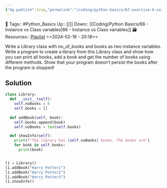 ```yaml
---
{"dg-publish":true,"permalink":"/coding/python-basics/67-exercise-6-solution/","dgPassFrontmatter":true,"noteIcon":"3","created":"2024-02-16T20:18:26.299+05:30","updated":"2024-02-16T20:19:56.023+05:30"}
---
```


🧶 Tags:: #Python_Basics 
Up:: [[]]
Down:: [[Coding/Python Basics/66 - Instance vs Class variables\|66 - Instance vs Class variables]]
🗃 Resources:: [Playlist](https://www.youtube.com/playlist?list=PLu0W_9lII9agwh1XjRt242xIpHhPT2llg)
==2024-02-16 - 20:18==

Write a Library class with no_of_books and books as two instance variables. Write a program to create a library from this Library class and show how you can print all books, add a book and get the number of books using different methods. Show that your program doesn't persist the books after the program is stopped!

## Solution
```python
class Library:
  def __init__(self):
    self.noBooks = 0
    self.books = []
    
  def addBook(self, book):
    self.books.append(book)
    self.noBooks = len(self.books)

  def showInfo(self):
    print(f"The library has {self.noBooks} books. The books are")
    for book in self.books:
      print(book)


l1 = Library()
l1.addBook("Harry Potter1")
l1.addBook("Harry Potter2")
l1.addBook("Harry Potter3")
l1.showInfo()
```
